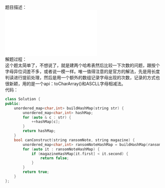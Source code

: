 题目描述：  
![image](/basical/string/code/ransommoneyletter.md)  
解题过程：  
这个题太简单了，不想说了，就是建两个哈希表然后比较一下次数的问题，跟按个字母异位词差不多，或者说一模一样。唯一值得注意的是官方的解法，先是用长度判读进行提前处理，然后是用一个额外的数组记录字母出现的次数，记录的方式也很新颖，用的是一个api：toCharArray()和ASCLL字母相减法。  
代码：  
```cpp
class Solution {
public:
    unordered_map<char,int> buildHashMap(string str) {
        unordered_map<char,int> hashMap;
        for (auto & c : str) {
            ++hashMap[c];
        }
        return hashMap;
    }
    bool canConstruct(string ransomNote, string magazine) {
        unordered_map<char,int> ransomNoteHashMap = buildHashMap(ransomNote),magazineHashMap = buildHashMap(magazine);
        for (auto it : ransomNoteHashMap) {
            if (magazineHashMap[it.first] < it.second) {
                return false;
            }
        }
        return true;
    }
};
```